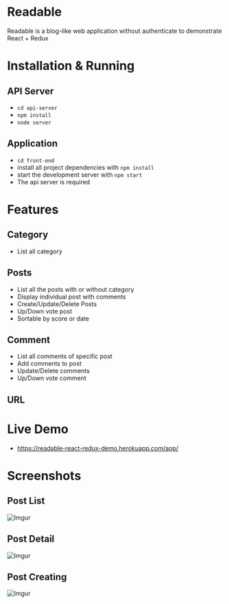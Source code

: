 # Readable

Readable is a blog-like web application without authenticate to demonstrate React + Redux

# Installation & Running
## API Server
* `cd api-server`
* `npm install`
* `node server`
## Application
* `cd front-end`
* install all project dependencies with `npm install`
* start the development server with `npm start`
* The api server is required

# Features
## Category
* List all category
## Posts
* List all the posts with or without category
* Display individual post with comments
* Create/Update/Delete Posts
* Up/Down vote post
* Sortable by score or date
## Comment
* List all comments of specific post
* Add comments to post
* Update/Delete comments
* Up/Down vote comment
## URL

# Live Demo

* https://readable-react-redux-demo.herokuapp.com/app/

# Screenshots
## Post List
![Imgur](https://i.imgur.com/lGp8PWj.png)
## Post Detail
![Imgur](https://i.imgur.com/Qq1WdcZ.png)
## Post Creating
![Imgur](https://i.imgur.com/gIulu3y.png)
